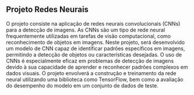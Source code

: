 ## Projeto Redes Neurais

O projeto consiste na aplicação de redes neurais convolucionais (CNNs) para a detecção de imagens. As CNNs são um tipo de rede neural frequentemente utilizadas em tarefas de visão computacional, como reconhecimento de objetos em imagens. Neste projeto, será desenvolvido um modelo de CNN capaz de identificar padrões específicos em imagens, permitindo a detecção de objetos ou características desejadas. O uso de CNNs é especialmente eficaz em problemas de detecção de imagens devido à sua capacidade de aprender e reconhecer padrões complexos em dados visuais. O projeto envolverá a construção e treinamento da rede neural utilizando uma biblioteca como TensorFlow, bem como a avaliação do desempenho do modelo em um conjunto de dados de teste.
